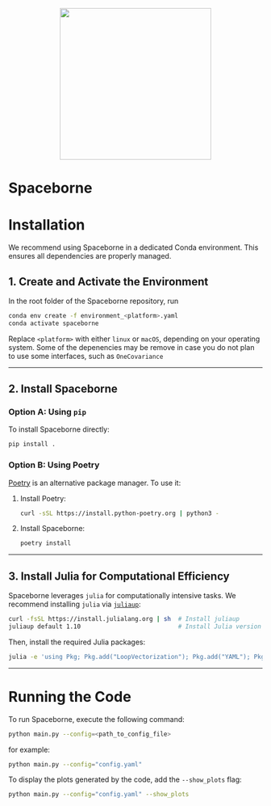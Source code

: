 
<p align="center">
  <img src="https://github.com/user-attachments/assets/1e156ecb-75d5-4004-b768-cbd8edab7940" width="300">
</p>

<!-- ![sb_logo](https://github.com/user-attachments/assets/6c5d9280-70b2-4f66-8bfb-c513317aea06) -->

# Spaceborne

# Installation

We recommend using Spaceborne in a dedicated Conda environment. This ensures all dependencies are properly managed.

## 1. Create and Activate the Environment

In the root folder of the Spaceborne repository, run

```bash
conda env create -f environment_<platform>.yaml
conda activate spaceborne
```

Replace `<platform>` with either `linux` or `macOS`, depending on your operating system.
Some of the depenencies may be remove in case you do not plan to use some interfaces, such as 
`OneCovariance` 

---

## 2. Install Spaceborne

### Option A: Using `pip`

To install Spaceborne directly:

```bash
pip install .
```

### Option B: Using Poetry

[Poetry](https://python-poetry.org/) is an alternative package manager. To use it:

1. Install Poetry:
   ```bash
   curl -sSL https://install.python-poetry.org | python3 -
   ```
2. Install Spaceborne:
   ```bash
   poetry install
   ```

---

## 3. Install Julia for Computational Efficiency

Spaceborne leverages `julia` for computationally intensive tasks. We recommend installing `julia` via [`juliaup`](https://github.com/JuliaLang/juliaup):

```bash
curl -fsSL https://install.julialang.org | sh  # Install juliaup
juliaup default 1.10                           # Install Julia version 1.10
```

Then, install the required Julia packages:

```bash
julia -e 'using Pkg; Pkg.add("LoopVectorization"); Pkg.add("YAML"); Pkg.add("NPZ")'
```

---

# Running the Code

To run Spaceborne, execute the following command:

```bash
python main.py --config=<path_to_config_file>
```

for example:

```bash
python main.py --config="config.yaml"
```

To display the plots generated by the code, add the `--show_plots` flag:

```bash
python main.py --config="config.yaml" --show_plots
```
